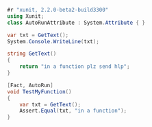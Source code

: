 ﻿```csharp
#r "xunit, 2.2.0-beta2-build3300"
using Xunit;
class AutoRunAttribute : System.Attribute { }
```

```csharp
var txt = GetText();
System.Console.WriteLine(txt);

string GetText()
{
    return "in a function plz send hlp";
}
```

```csharp
[Fact, AutoRun]
void TestMyFunction()
{
    var txt = GetText();
    Assert.Equal(txt, "in a function");
}
```
